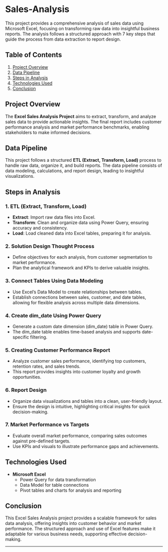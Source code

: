 # Sales-Analysis

This project provides a comprehensive analysis of sales data using Microsoft Excel, focusing on transforming raw data into insightful business reports. The analysis follows a structured approach with 7 key steps that guide the process from data extraction to report design.

## Table of Contents

1. [Project Overview](#project-overview)
2. [Data Pipeline](#data-pipeline)
3. [Steps in Analysis](#steps-in-analysis)
4. [Technologies Used](#technologies-used)
5. [Conclusion](#conclusion)

## Project Overview

The **Excel Sales Analysis Project** aims to extract, transform, and analyze sales data to provide actionable insights. The final report includes customer performance analysis and market performance benchmarks, enabling stakeholders to make informed decisions.

## Data Pipeline

This project follows a structured **ETL (Extract, Transform, Load)** process to handle raw data, organize it, and build reports. The data pipeline consists of data modeling, calculations, and report design, leading to insightful visualizations.

## Steps in Analysis

### 1. **ETL (Extract, Transform, Load)**

   - **Extract**: Import raw data files into Excel.
   - **Transform**: Clean and organize data using Power Query, ensuring accuracy and consistency.
   - **Load**: Load cleaned data into Excel tables, preparing it for analysis.

### 2. **Solution Design Thought Process**

   - Define objectives for each analysis, from customer segmentation to market performance.
   - Plan the analytical framework and KPIs to derive valuable insights.

### 3. **Connect Tables Using Data Modeling**

   - Use Excel’s Data Model to create relationships between tables.
   - Establish connections between sales, customer, and date tables, allowing for flexible analysis across multiple data dimensions.

### 4. **Create dim_date Using Power Query**

   - Generate a custom date dimension (dim_date) table in Power Query.
   - The dim_date table enables time-based analysis and supports date-specific filtering.

### 5. **Creating Customer Performance Report**

   - Analyze customer sales performance, identifying top customers, retention rates, and sales trends.
   - This report provides insights into customer loyalty and growth opportunities.

### 6. **Report Design**

   - Organize data visualizations and tables into a clean, user-friendly layout.
   - Ensure the design is intuitive, highlighting critical insights for quick decision-making.

### 7. **Market Performance vs Targets**

   - Evaluate overall market performance, comparing sales outcomes against pre-defined targets.
   - Use KPIs and visuals to illustrate performance gaps and achievements.

## Technologies Used

- **Microsoft Excel**
  - Power Query for data transformation
  - Data Model for table connections
  - Pivot tables and charts for analysis and reporting

## Conclusion

This Excel Sales Analysis project provides a scalable framework for sales data analysis, offering insights into customer behavior and market performance. The structured approach and use of Excel features make it adaptable for various business needs, supporting effective decision-making.

---

